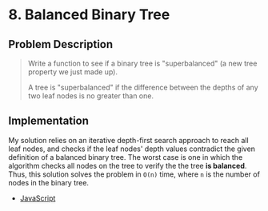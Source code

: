 # 8. Balanced Binary Tree

## Problem Description

> Write a function to see if a binary tree is "superbalanced" (a new tree property we just made up).
>
> A tree is "superbalanced" if the difference between the depths of any two leaf nodes is no greater than one.

## Implementation

My solution relies on an iterative depth-first search approach to reach all leaf nodes, and checks if the leaf nodes' depth values contradict the given definition of a balanced binary tree. The worst case is one in which the algorithm checks all nodes on the tree to verify the the tree **is balanced**. Thus, this solution solves the problem in `O(n)` time, where `n` is the number of nodes in the binary tree.

- [JavaScript](./solution.js)
